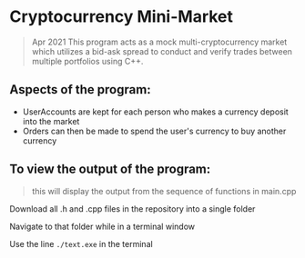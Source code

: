# Cryptocurrency Mini-Market
> Apr 2021
This program acts as a mock multi-cryptocurrency market which utilizes a bid-ask spread to conduct and verify trades between multiple portfolios using C++.

  
## Aspects of the program:
- UserAccounts are kept for each person who makes a currency deposit into the market
- Orders can then be made to spend the user's currency to buy another currency

## To view the output of the program:
> this will display the output from the sequence of functions in main.cpp

  
Download all .h and .cpp files in the repository into a single folder  

Navigate to that folder while in a terminal window  

Use the line `./text.exe` in the terminal
